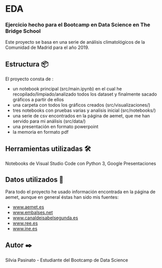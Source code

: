 # EDA
### Ejercicio hecho para el Bootcamp en Data Science en The Bridge School
Este proyecto se basa en una serie de análisis climatológicos de la Comunidad de Madrid para el año 2019.

## Estructura 📦
El proyecto consta de :
- un notebook principal (src/main.ipynb) en el cual he recopilado/limpiado/analizado todos los dataset y finalmente sacado gráficos a partir de ellos
- una carpeta con todos los gráficos creados (src/visualizaciones/)
- tres notebooks con pruebas varias y analisis inicial (src/notebooks/)
- una serie de csv encontrados en la página de aemet, que me han servido para mi análisis (src/data/)
- una presentación en formato powerpoint
- la memoria en formato pdf

## Herramientas utilizadas 🛠️
Notebooks de Visual Studio Code con Python 3, Google Presentaciones

## Datos utilizados 📖
Para todo el proyecto he usado información encontrada en la página de aemet, aunque en general éstas han sido mis fuentes:
- www.aemet.es
- www.embalses.net
- www.canaldeisabelsegunda.es
- www.ree.es
- www.ine.es

## Autor ✒️
Silvia Pasinato - Estudiante del Bootcamp de Data Science

